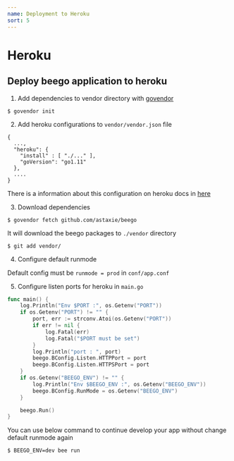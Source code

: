 ```yaml
---
name: Deployment to Heroku
sort: 5
---
```


# Heroku
 
## Deploy beego application to heroku

1. Add dependencies to vendor directory with [govendor](https://github.com/kardianos/govendor)
```
$ govendor init
```

2. Add heroku configurations to ``vendor/vendor.json`` file
```
{
  ...,
  "heroku": {
    "install" : [ "./..." ],
    "goVersion": "go1.11"
  },
  ....
}
```
There is a information about this configuration on heroku docs in [here](https://devcenter.heroku.com/articles/go-dependencies-via-govendor#build-configuration)

3. Download dependencies

```
$ govendor fetch github.com/astaxie/beego 
```
It will download the beego packages to ``./vendor`` directory 

```
$ git add vendor/
```
4. Configure default runmode

Default config must be ``runmode = prod`` in ``conf/app.conf``

5. Configure listen ports for heroku in ``main.go``
```go
func main() {
    log.Println("Env $PORT :", os.Getenv("PORT"))
    if os.Getenv("PORT") != "" {
        port, err := strconv.Atoi(os.Getenv("PORT"))
        if err != nil {
            log.Fatal(err)
            log.Fatal("$PORT must be set")
        }
        log.Println("port : ", port)
        beego.BConfig.Listen.HTTPPort = port
        beego.BConfig.Listen.HTTPSPort = port
    }
    if os.Getenv("BEEGO_ENV") != "" {
        log.Println("Env $BEEGO_ENV :", os.Getenv("BEEGO_ENV"))
        beego.BConfig.RunMode = os.Getenv("BEEGO_ENV")
    }

    beego.Run()
}
```

You can use below command to continue develop your app without change default runmode again
```
$ BEEGO_ENV=dev bee run
```
